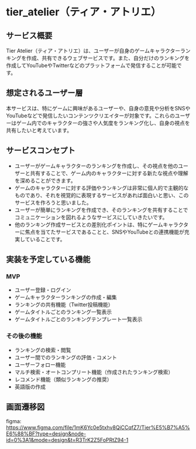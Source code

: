 # tier_atelier（ティア・アトリエ）

## サービス概要
Tier Atelier（ティア・アトリエ）は、ユーザーが自身のゲームキャラクターランキングを作成、共有できるウェブサービスです。また、自分だけのランキングを作成してYouTubeやTwitterなどのプラットフォームで発信することが可能です。

## 想定されるユーザー層
本サービスは、特にゲームに興味があるユーザーや、自身の意見や分析をSNSやYouTubeなどで発信したいコンテンツクリエイターが対象です。これらのユーザーはゲーム内でのキャラクターの強さや人気度をランキング化し、自身の視点を共有したいと考えています。

## サービスコンセプト
* ユーザーがゲームキャラクターのランキングを作成し、その視点を他のユーザーと共有することで、ゲーム内のキャラクターに対する新たな視点や理解を深めることができます。
* ゲームのキャラクターに対する評価やランキングは非常に個人的で主観的なものであり、それを視覚的に表現するサービスがあれば面白いと思い、このサービスを作ろうと思いました。
* ユーザーが簡単にランキングを作成でき、そのランキングを共有することでコミュニケーションを図れるようなサービスにしていきたいです。
* 他のランキング作成サービスとの差別化ポイントは、特にゲームキャラクターに焦点を当てたサービスであることと、SNSやYouTubeとの連携機能が充実していることです。

## 実装を予定している機能
### MVP
* ユーザー登録・ログイン
* ゲームキャラクターランキングの作成・編集
* ランキングの共有機能（Twitter投稿機能）
* ゲームタイトルごとのランキング一覧表示
* ゲームタイトルごとのランキングテンプレート一覧表示

### その後の機能
* ランキングの検索・閲覧
* ユーザー間でのランキングの評価・コメント
* ユーザーフォロー機能
* マルチ検索・オートコンプリート機能（作成されたランキング検索）
* レコメンド機能（類似ランキングの推奨）
* 英語版の作成

## 画面遷移図
figma: https://www.figma.com/file/1mK6Yc0e5txhv8QiCCqfZ7/Tier%E5%B7%A5%E6%88%BF?type=design&node-id=0%3A1&mode=design&t=R3TrK2Z5FoPRtZ94-1
